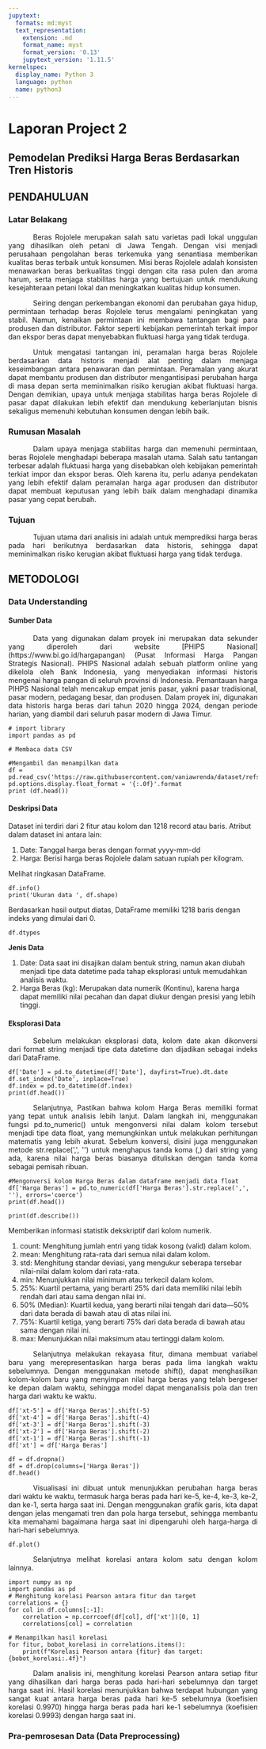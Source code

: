```yaml
---
jupytext:
  formats: md:myst
  text_representation:
    extension: .md
    format_name: myst
    format_version: '0.13'
    jupytext_version: '1.11.5'
kernelspec:
  display_name: Python 3
  language: python
  name: python3
---
```


# Laporan Project 2

## Pemodelan Prediksi Harga Beras Berdasarkan Tren Historis


## PENDAHULUAN

### Latar Belakang

<p style="text-indent: 50px; text-align: justify;">Beras Rojolele merupakan salah satu varietas padi lokal unggulan yang dihasilkan oleh petani di Jawa Tengah. Dengan visi menjadi perusahaan pengolahan beras terkemuka yang senantiasa memberikan kualitas beras terbaik untuk konsumen. Misi beras Rojolele adalah konsisten menawarkan beras berkualitas tinggi dengan cita rasa pulen dan aroma harum, serta menjaga stabilitas harga yang bertujuan untuk mendukung kesejahteraan petani lokal dan meningkatkan kualitas hidup konsumen.</p>

<p style="text-indent: 50px; text-align: justify;">Seiring dengan perkembangan ekonomi dan perubahan gaya hidup, permintaan terhadap beras Rojolele terus mengalami peningkatan yang stabil. Namun, kenaikan permintaan ini membawa tantangan bagi para produsen dan distributor. Faktor seperti kebijakan pemerintah terkait impor dan ekspor beras dapat menyebabkan fluktuasi harga yang tidak terduga.</p>
  
<p style="text-indent: 50px; text-align: justify;">Untuk mengatasi tantangan ini, peramalan harga beras Rojolele berdasarkan data historis menjadi alat penting dalam menjaga keseimbangan antara penawaran dan permintaan. Peramalan yang akurat dapat membantu produsen dan distributor mengantisipasi perubahan harga di masa depan serta meminimalkan risiko kerugian akibat fluktuasi harga. Dengan demikian, upaya untuk menjaga stabilitas harga beras Rojolele di pasar dapat dilakukan lebih efektif dan mendukung keberlanjutan bisnis sekaligus memenuhi kebutuhan konsumen dengan lebih baik.</p>

### Rumusan Masalah

<p style="text-indent: 50px; text-align: justify;">Dalam upaya menjaga stabilitas harga dan memenuhi permintaan, beras Rojolele menghadapi beberapa masalah utama. Salah satu tantangan terbesar adalah fluktuasi harga yang disebabkan oleh kebijakan pemerintah terkiat impor dan ekspor beras. Oleh karena itu, perlu adanya pendekatan yang lebih efektif dalam peramalan harga agar produsen dan distributor dapat membuat keputusan yang lebih baik dalam menghadapi dinamika pasar yang cepat berubah.</p>

### Tujuan 

<p style="text-indent: 50px; text-align: justify;">Tujuan utama dari analisis ini adalah untuk memprediksi harga beras pada hari berikutnya berdasarkan data historis, sehingga dapat meminimalkan risiko kerugian akibat fluktuasi harga yang tidak terduga.</p>


## METODOLOGI

### Data Understanding 

#### Sumber Data 
<p style="text-indent: 50px; text-align: justify;">Data yang digunakan dalam proyek ini merupakan data sekunder yang diperoleh dari website [PHIPS Nasional] (https://www.bi.go.id/hargapangan) (Pusat Informasi Harga Pangan Strategis Nasional). PHIPS Nasional adalah sebuah platform online yang dikelola oleh Bank Indonesia, yang menyediakan informasi historis mengenai harga pangan di seluruh provinsi di Indonesia. Pemantauan harga PIHPS Nasional telah mencakup empat jenis pasar, yakni pasar tradisional, pasar modern, pedagang besar, dan produsen. Dalam proyek ini, digunakan data historis harga beras dari tahun 2020 hingga 2024, dengan periode harian, yang diambil dari seluruh pasar modern di Jawa Timur.</p>

```{code-cell} python
# import library
import pandas as pd
```

```{code-cell} python
# Membaca data CSV

#Mengambil dan menampilkan data
df = pd.read_csv('https://raw.githubusercontent.com/vaniawrenda/dataset/refs/heads/main/dataset.csv')
pd.options.display.float_format = '{:.0f}'.format
print (df.head())
```

#### Deskripsi Data

Dataset ini terdiri dari 2 fitur atau kolom dan 1218 record atau baris. Atribut dalam dataset ini antara lain:
1.  Date: Tanggal harga beras dengan format yyyy-mm-dd
2.	Harga: Berisi harga beras Rojolele dalam satuan rupiah per kilogram.

Melihat ringkasan DataFrame.

```{code-cell} python
df.info()
print('Ukuran data ', df.shape)
```
Berdasarkan hasil output diatas, DataFrame memiliki 1218 baris dengan indeks yang dimulai dari 0. 

```{code-cell} python
df.dtypes
```
<b>Jenis Data</b>
1. Date: Data saat ini disajikan dalam bentuk string, namun akan diubah menjadi tipe data datetime pada tahap eksplorasi untuk memudahkan analisis waktu. 
2. Harga Beras (kg): Merupakan data numerik (Kontinu), karena harga dapat memiliki nilai pecahan dan dapat diukur dengan presisi yang lebih tinggi.

#### Eksplorasi Data

<p style="text-indent: 50px; text-align: justify;">Sebelum melakukan eksplorasi data, kolom date akan dikonversi dari format string menjadi tipe data datetime dan dijadikan sebagai indeks dari DataFrame.</p>

```{code-cell} python
df['Date'] = pd.to_datetime(df['Date'], dayfirst=True).dt.date
df.set_index('Date', inplace=True)
df.index = pd.to_datetime(df.index)
print(df.head())
```

<p style="text-indent: 50px; text-align: justify;"> Selanjutnya, Pastikan bahwa kolom Harga Beras memiliki format yang tepat untuk analisis lebih lanjut. Dalam langkah ini, menggunakan fungsi pd.to_numeric() untuk mengonversi nilai dalam kolom tersebut menjadi tipe data float, yang memungkinkan untuk melakukan perhitungan matematis yang lebih akurat. Sebelum konversi, disini juga menggunakan metode str.replace(',', '') untuk menghapus tanda koma (,) dari string yang ada, karena nilai harga beras biasanya dituliskan dengan tanda koma sebagai pemisah ribuan.</p>

```{code-cell} python
#Mengonversi kolom Harga Beras dalam dataframe menjadi data float
df['Harga Beras'] = pd.to_numeric(df['Harga Beras'].str.replace(',', ''), errors='coerce')
print(df.head())
```
```{code-cell} python
print(df.describe())
```
Memberikan informasi statistik dekskriptif dari kolom numerik. 
1. count: Menghitung jumlah entri yang tidak kosong (valid) dalam kolom.
2. mean: Menghitung rata-rata dari semua nilai dalam kolom.
3. std: Menghitung standar deviasi, yang mengukur seberapa tersebar nilai-nilai dalam kolom dari rata-rata.
4. min: Menunjukkan nilai minimum atau terkecil dalam kolom.
5. 25%: Kuartil pertama, yang berarti 25% dari data memiliki nilai lebih rendah dari atau sama dengan nilai ini.
6. 50% (Median): Kuartil kedua, yang berarti nilai tengah dari data—50% dari data berada di bawah atau di atas nilai ini.
7. 75%: Kuartil ketiga, yang berarti 75% dari data berada di bawah atau sama dengan nilai ini.
8. max: Menunjukkan nilai maksimum atau tertinggi dalam kolom.

<p style="text-indent: 50px; text-align: justify;">Selanjutnya  melakukan rekayasa fitur, dimana membuat variabel baru yang merepresentasikan harga beras pada lima langkah waktu sebelumnya. Dengan menggunakan metode shift(), dapat menghasilkan kolom-kolom baru yang menyimpan nilai harga beras yang telah bergeser ke depan dalam waktu, sehingga model dapat menganalisis pola dan tren harga dari waktu ke waktu.</p>

```{code-cell} python
df['xt-5'] = df['Harga Beras'].shift(-5)
df['xt-4'] = df['Harga Beras'].shift(-4)
df['xt-3'] = df['Harga Beras'].shift(-3)
df['xt-2'] = df['Harga Beras'].shift(-2)
df['xt-1'] = df['Harga Beras'].shift(-1)
df['xt'] = df['Harga Beras']

df = df.dropna()
df = df.drop(columns=['Harga Beras'])
df.head()
```
<p style="text-indent: 50px; text-align: justify;">Visualisasi ini dibuat untuk menunjukkan perubahan harga beras dari waktu ke waktu, termasuk harga beras pada hari ke-5, ke-4, ke-3, ke-2, dan ke-1, serta harga saat ini. Dengan menggunakan grafik garis, kita dapat dengan jelas mengamati tren dan pola harga tersebut, sehingga membantu kita memahami bagaimana harga saat ini dipengaruhi oleh harga-harga di hari-hari sebelumnya.</p>

```{code-cell} python
df.plot()
```
<p style="text-indent: 50px; text-align: justify;">Selanjutnya melihat korelasi antara kolom satu dengan kolom lainnya.</p>

```{code-cell} python
import numpy as np
import pandas as pd
# Menghitung korelasi Pearson antara fitur dan target
correlations = {}
for col in df.columns[:-1]:
    correlation = np.corrcoef(df[col], df['xt'])[0, 1]
    correlations[col] = correlation

# Menampilkan hasil korelasi
for fitur, bobot_korelasi in correlations.items():
    print(f"Korelasi Pearson antara {fitur} dan target: {bobot_korelasi:.4f}")
```

<p style="text-indent: 50px; text-align: justify;">Dalam analisis ini, menghitung korelasi Pearson antara setiap fitur yang dihasilkan dari harga beras pada hari-hari sebelumnya dan target harga saat ini. Hasil korelasi menunjukkan bahwa terdapat hubungan yang sangat kuat antara harga beras pada hari ke-5 sebelumnya (koefisien korelasi 0.9970) hingga harga beras pada hari ke-1 sebelumnya (koefisien korelasi 0.9993) dengan harga saat ini.</P>

### Pra-pemrosesan Data (Data Preprocessing)
